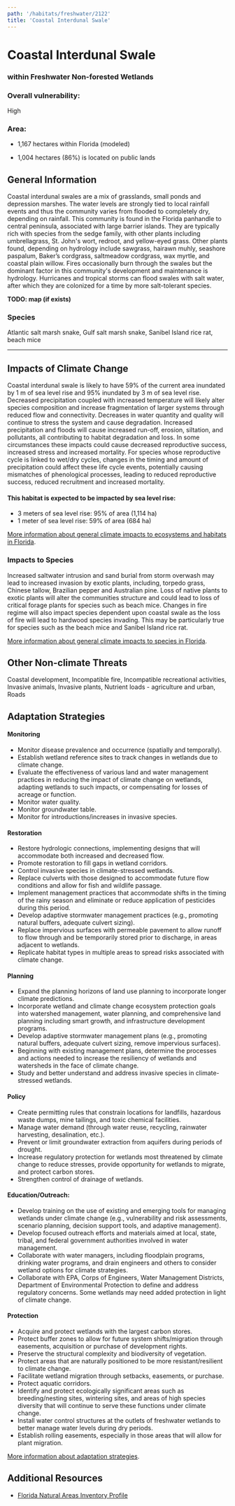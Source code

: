 ```yaml
---
path: '/habitats/freshwater/2122'
title: 'Coastal Interdunal Swale'
---
```


# Coastal Interdunal Swale

### within Freshwater Non-forested Wetlands

<div id="TopSection">



<div>

### Overall vulnerability:

<div class="vulnerability vulnerability-high">High</div>

### Area:

-   1,167 hectares within Florida (modeled)

-   1,004 hectares (86%) is located on public lands



</div>
</div>

## General Information

Coastal interdunal swales are a mix of grasslands, small ponds and depression marshes.  The water levels are strongly tied to local rainfall events and thus the community varies from flooded to completely dry, depending on rainfall.  This community is found in the Florida panhandle to central peninsula, associated with large barrier islands.  They are typically rich with species from the sedge family, with other plants including umbrellagrass, St. John's wort, redroot, and yellow-eyed grass.  Other plants found, depending on hydrology include sawgrass, hairawn muhly, seashore paspalum, Baker’s cordgrass, saltmeadow cordgrass, wax myrtle, and coastal plain willow.  Fires occasionally burn through the swales but the dominant factor in this community's development and maintenance is hydrology.  Hurricanes and tropical storms can flood swales with salt water, after which they are colonized for a time by more salt-tolerant species.



**TODO: map (if exists)**

### Species

Atlantic salt marsh snake, Gulf salt marsh snake, Sanibel Island rice rat, beach mice

<hr />

## Impacts of Climate Change

Coastal interdunal swale is likely to have 59% of the current area inundated by 1 m of sea level rise and 95% inundated by 3 m of sea level rise. Decreased precipitation coupled with increased temperature will likely alter species composition and increase fragmentation of larger systems through reduced flow and connectivity.  Decreases in water quantity and quality will continue to stress the system and cause degradation.  Increased precipitation and floods will cause increased run-off, erosion, siltation, and pollutants, all contributing to habitat degradation and loss.  In some circumstances these impacts could cause decreased reproductive success, increased stress and increased mortality.  For species whose reproductive cycle is linked to wet/dry cycles, changes in the timing and amount of precipitation could affect these life cycle events, potentially causing mismatches of phenological processes, leading to reduced reproductive success, reduced recruitment and increased mortality.


#### This habitat is expected to be impacted by sea level rise:

- 3 meters of sea level rise: 95% of area (1,114 ha)
- 1 meter of sea level rise: 59% of area (684 ha)
    

[More information about general climate impacts to ecosystems and habitats in Florida](/impacts/habitats).

### Impacts to Species

Increased saltwater intrusion and sand burial from storm overwash may lead to increased invasion by exotic plants, including, torpedo grass, Chinese tallow, Brazilian pepper and Australian pine.  Loss of native plants to exotic plants will alter the communities structure and could lead to loss of critical forage plants for species such as beach mice.  Changes in fire regime will also impact species dependent upon coastal swale as the loss of fire will lead to hardwood species invading.  This may be particularly true for species such as the beach mice and Sanibel Island rice rat.

[More information about general climate impacts to species in Florida](/impacts/species).

## Other Non-climate Threats

Coastal development, Incompatible fire, Incompatible recreational activities, Invasive animals, Invasive plants, Nutrient loads - agriculture and urban, Roads

## Adaptation Strategies

#### Monitoring

- Monitor disease prevalence and occurrence (spatially and temporally).
- Establish wetland reference sites to track changes in wetlands due to climate change.
- Evaluate the effectiveness of various land and water management practices in reducing the impact of climate change on wetlands, adapting wetlands to such impacts, or compensating for losses of  acreage or function.
- Monitor water quality.
- Monitor groundwater table.
- Monitor for introductions/increases in invasive species.


#### Restoration

- Restore hydrologic connections, implementing designs that will accommodate both increased and decreased flow.
- Promote restoration to fill gaps in wetland corridors.
- Control invasive species in climate-stressed wetlands.
- Replace culverts with those designed to accommodate future flow conditions and allow for fish and wildlife passage.
- Implement management practices that accommodate shifts in the timing of the rainy season and eliminate or reduce application of pesticides during this period.
- Develop adaptive stormwater management practices (e.g., promoting natural buffers, adequate culvert sizing).
- Replace impervious surfaces with permeable pavement to allow runoff to flow through and be temporarily stored prior to discharge, in areas adjacent to wetlands.
- Replicate habitat types in multiple areas to spread risks associated with climate change.


#### Planning

- Expand the planning horizons of land use planning to incorporate longer climate predictions.
- Incorporate wetland and climate change ecosystem protection goals into watershed management, water planning, and comprehensive land planning including smart growth, and infrastructure development programs.
- Develop adaptive stormwater management plans (e.g., promoting natural buffers, adequate culvert sizing, remove impervious surfaces).
- Beginning with existing management plans, determine the processes and actions needed to increase the resiliency of wetlands and watersheds in the face of climate change.
- Study and better understand and address invasive species in climate-stressed wetlands.


#### Policy

- Create permitting rules that constrain locations for landfills, hazardous waste dumps, mine tailings, and toxic chemical facilities.
- Manage water demand (through water reuse, recycling, rainwater harvesting, desalination, etc.).
- Prevent or limit groundwater extraction from aquifers during periods of drought.
- Increase regulatory protection for wetlands most threatened by climate change to reduce stresses, provide opportunity for wetlands to migrate, and protect carbon stores.
- Strengthen control of drainage of wetlands.


#### Education/Outreach: 

- Develop training on the use of existing and emerging tools for managing wetlands under climate change (e.g., vulnerability and risk assessments, scenario planning, decision support tools, and adaptive management).
- Develop focused outreach efforts and materials aimed at local, state, tribal, and federal government authorities involved in water management.
- Collaborate with water managers, including floodplain programs, drinking water programs, and drain engineers and others to consider wetland options for climate strategies.
- Collaborate with EPA, Corps of Engineers, Water Management Districts, Department of Environmental Protection to define and address regulatory concerns. Some wetlands may need added protection in light of climate change.


#### Protection

- Acquire and protect wetlands with the largest carbon stores.
- Protect buffer zones to allow for future system shifts/migration through easements, acquisition or purchase of development rights.
- Preserve the structural complexity and biodiversity of vegetation.
- Protect areas that are naturally positioned to be more resistant/resilient to climate change.
- Facilitate wetland migration through setbacks, easements, or purchase.
- Protect aquatic corridors.
- Identify and protect ecologically significant areas such as breeding/nesting sites, wintering sites, and areas of high species diversity that will continue to serve these functions under climate change.
- Install water control structures at the outlets of freshwater wetlands to better manage water levels during dry periods.
- Establish rolling easements, especially in those areas that will allow for plant migration.




[More information about adaptation strategies](/strategies).

## Additional Resources

 - [Florida Natural Areas Inventory Profile](http://www.fnai.org/PDF/NC/Coastal_Interdunal_Swale_Final_2010.pdf)
